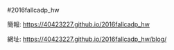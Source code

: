 #2016fallcadp_hw

簡報: https://40423227.github.io/2016fallcadp_hw

網址: https://40423227.github.io/2016fallcadp_hw/blog/
